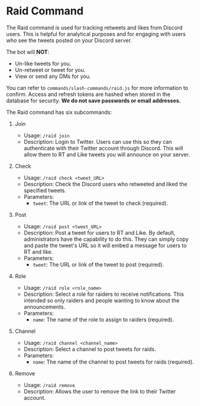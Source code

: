 # Raid Command

The Raid command is used for tracking retweets and likes from Discord users. This is helpful for analytical purposes and for engaging with users who see the tweets posted on your Discord server.

The bot will **NOT**:
- Un-like tweets for you.
- Un-retweet or tweet for you.
- View or send any DMs for you.

You can refer to `commands/slash-commands/raid.js` for more information to confirm. Access and refresh tokens are hashed when stored in the database for security. **We do not save passwords or email addresses.**

The Raid command has six subcommands:

1. Join
   - Usage: `/raid join`
   - Description: Login to Twitter. Users can use this so they can authenticate with their Twitter account through Discord. This will allow them to RT and Like tweets you will announce on your server.

2. Check
   - Usage: `/raid check <tweet_URL>`
   - Description: Check the Discord users who retweeted and liked the specified tweets.
   - Parameters:
     - `tweet`: The URL or link of the tweet to check (required).

3. Post
   - Usage: `/raid post <tweet_URL>`
   - Description: Post a tweet for users to RT and Like. By default, administrators have the capability to do this. They can simply copy and paste the tweet's URL so it will embed a message for users to RT and like.
   - Parameters:
     - `tweet`: The URL or link of the tweet to post (required).

4. Role
   - Usage: `/raid role <role_name>`
   - Description: Select a role for raiders to receive notifications. This intended so only raiders and people wanting to know about the announcements.
   - Parameters:
     - `name`: The name of the role to assign to raiders (required).

5. Channel
   - Usage: `/raid channel <channel_name>`
   - Description: Select a channel to post tweets for raids.
   - Parameters:
     - `name`: The name of the channel to post tweets for raids (required).

6. Remove
   - Usage: `/raid remove`
   - Description: Allows the user to remove the link to their Twitter account.